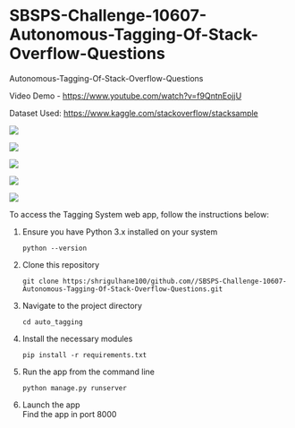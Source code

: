 # SBSPS-Challenge-10607-Autonomous-Tagging-Of-Stack-Overflow-Questions
Autonomous-Tagging-Of-Stack-Overflow-Questions

Video Demo - https://www.youtube.com/watch?v=f9QntnEojjU

Dataset Used: https://www.kaggle.com/stackoverflow/stacksample


![](https://github.com/shrigulhane100/stackoverflow-tagging/blob/main/Images/Screenshot%20(656).png)


![](https://github.com/shrigulhane100/stackoverflow-tagging/blob/main/Images/Screenshot%20(660).png)


![](https://github.com/shrigulhane100/stackoverflow-tagging/blob/main/Images/Screenshot%20(661).png)


![](https://github.com/shrigulhane100/stackoverflow-tagging/blob/main/Images/Screenshot%20(664).png)


![](https://github.com/shrigulhane100/stackoverflow-tagging/blob/main/Images/Screenshot%20(663).png)



To access the Tagging System web app, follow the instructions below:
<ol>
<li> Ensure you have Python 3.x installed on your system </li>
    
    python --version

<li> Clone this repository </li>

    git clone https:/shrigulhane100/github.com//SBSPS-Challenge-10607-Autonomous-Tagging-Of-Stack-Overflow-Questions.git

<li> Navigate to the project directory </li>

    cd auto_tagging
    
<li> Install the necessary modules </li>

    pip install -r requirements.txt
    
<li> Run the app from the command line </li>

    python manage.py runserver
    
<li> Launch the app </li>
    Find the app in port 8000
</ol>
